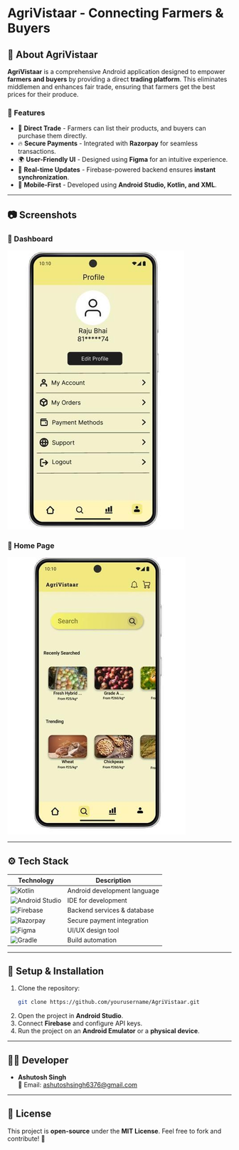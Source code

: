 # AgriVistaar - Connecting Farmers & Buyers


## 📌 About AgriVistaar
**AgriVistaar** is a comprehensive Android application designed to empower **farmers and buyers** by providing a direct **trading platform**. This eliminates middlemen and enhances fair trade, ensuring that farmers get the best prices for their produce.

### 🌟 Features
- 🛒 **Direct Trade** - Farmers can list their products, and buyers can purchase them directly.
- 🔥 **Secure Payments** - Integrated with **Razorpay** for seamless transactions.
- 🌍 **User-Friendly UI** - Designed using **Figma** for an intuitive experience.
- 🔄 **Real-time Updates** - Firebase-powered backend ensures **instant synchronization**.
- 📱 **Mobile-First** - Developed using **Android Studio, Kotlin, and XML**.

---
## 📷 Screenshots
### 🔹 Dashboard
![Dashboard](AgriVistaar/Images/Account_dashboard.jpg)
### 🔹 Home Page
![Home Page](AgriVistaar/Images/agrivistarr-homepage.jpg)

---
## ⚙️ Tech Stack

| Technology | Description |
|------------|------------|
| ![Kotlin](https://img.shields.io/badge/Kotlin-0095D5?style=for-the-badge&logo=kotlin&logoColor=white) | Android development language |
| ![Android Studio](https://img.shields.io/badge/Android%20Studio-3DDC84?style=for-the-badge&logo=android-studio&logoColor=white) | IDE for development |
| ![Firebase](https://img.shields.io/badge/Firebase-FFCA28?style=for-the-badge&logo=firebase&logoColor=black) | Backend services & database |
| ![Razorpay](https://img.shields.io/badge/Razorpay-0070E0?style=for-the-badge&logo=razorpay&logoColor=white) | Secure payment integration |
| ![Figma](https://img.shields.io/badge/Figma-F24E1E?style=for-the-badge&logo=figma&logoColor=white) | UI/UX design tool |
| ![Gradle](https://img.shields.io/badge/Gradle-02303A?style=for-the-badge&logo=gradle&logoColor=white) | Build automation |

---
## 🚀 Setup & Installation

1. Clone the repository:
   ```bash
   git clone https://github.com/yourusername/AgriVistaar.git
   ```
2. Open the project in **Android Studio**.
3. Connect **Firebase** and configure API keys.
4. Run the project on an **Android Emulator** or a **physical device**.

---
## 👨‍💻 Developer
- **Ashutosh Singh**  
  📧 Email: [ashutoshsingh6376@gmail.com](mailto:ashutoshsingh6376@gmail.com)

---
## 📜 License
This project is **open-source** under the **MIT License**. Feel free to fork and contribute! 🚀
